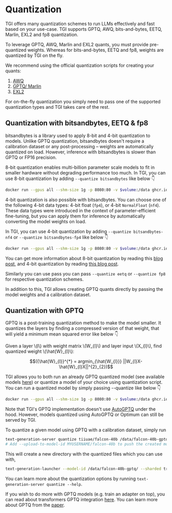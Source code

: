 # Quantization

TGI offers many quantization schemes to run LLMs effectively and fast based on your use-case. TGI supports GPTQ, AWQ, bits-and-bytes, EETQ, Marlin, EXL2 and fp8 quantization.

To leverage GPTQ, AWQ, Marlin and EXL2 quants, you must provide pre-quantized weights. Whereas for bits-and-bytes, EETQ and fp8, weights are quantized by TGI on the fly.

We recommend using the official quantization scripts for creating your quants:
1. [AWQ](https://github.com/casper-hansen/AutoAWQ/blob/main/examples/quantize.py)
2. [GPTQ/ Marlin](https://github.com/AutoGPTQ/AutoGPTQ/blob/main/examples/quantization/basic_usage.py)
3. [EXL2](https://github.com/turboderp/exllamav2/blob/master/doc/convert.md)

For on-the-fly quantization you simply need to pass one of the supported quantization types and TGI takes care of the rest.

## Quantization with bitsandbytes, EETQ & fp8

bitsandbytes is a library used to apply 8-bit and 4-bit quantization to models. Unlike GPTQ quantization, bitsandbytes doesn't require a calibration dataset or any post-processing – weights are automatically quantized on load. However, inference with bitsandbytes is slower than GPTQ or FP16 precision.

8-bit quantization enables multi-billion parameter scale models to fit in smaller hardware without degrading performance too much.
In TGI, you can use 8-bit quantization by adding `--quantize bitsandbytes` like below 👇

```bash
docker run --gpus all --shm-size 1g -p 8080:80 -v $volume:/data ghcr.io/huggingface/text-generation-inference:3.1.0 --model-id $model --quantize bitsandbytes
```

4-bit quantization is also possible with bitsandbytes. You can choose one of the following 4-bit data types: 4-bit float (`fp4`), or 4-bit `NormalFloat` (`nf4`). These data types were introduced in the context of parameter-efficient fine-tuning, but you can apply them for inference by automatically converting the model weights on load.

In TGI, you can use 4-bit quantization by adding `--quantize bitsandbytes-nf4` or `--quantize bitsandbytes-fp4` like below 👇

```bash
docker run --gpus all --shm-size 1g -p 8080:80 -v $volume:/data ghcr.io/huggingface/text-generation-inference:3.1.0 --model-id $model --quantize bitsandbytes-nf4
```

You can get more information about 8-bit quantization by reading this [blog post](https://huggingface.co/blog/hf-bitsandbytes-integration), and 4-bit quantization by reading [this blog post](https://huggingface.co/blog/4bit-transformers-bitsandbytes).

Similarly you can use pass you can pass `--quantize eetq` or `--quantize fp8` for respective quantization schemes.

In addition to this, TGI allows creating GPTQ quants directly by passing the model weights and a calibration dataset.

## Quantization with GPTQ

GPTQ is a post-training quantization method to make the model smaller. It quantizes the layers by finding a compressed version of that weight, that will yield a minimum mean squared error like below 👇

Given a layer \\(l\\) with weight matrix \\(W_{l}\\) and layer input \\(X_{l}\\), find quantized weight \\(\\hat{W}_{l}\\):

$$({\hat{W}_{l}}^{*} = argmin_{\hat{W_{l}}} ||W_{l}X-\hat{W}_{l}X||^{2}_{2})$$


TGI allows you to both run an already GPTQ quantized model (see available models [here](https://huggingface.co/models?search=gptq)) or quantize a model of your choice using quantization script. You can run a quantized model by simply passing --quantize like below 👇

```bash
docker run --gpus all --shm-size 1g -p 8080:80 -v $volume:/data ghcr.io/huggingface/text-generation-inference:3.1.0 --model-id $model --quantize gptq
```

Note that TGI's GPTQ implementation doesn't use [AutoGPTQ](https://github.com/PanQiWei/AutoGPTQ) under the hood. However, models quantized using AutoGPTQ or Optimum can still be served by TGI.

To quantize a given model using GPTQ with a calibration dataset, simply run

```bash
text-generation-server quantize tiiuae/falcon-40b /data/falcon-40b-gptq
# Add --upload-to-model-id MYUSERNAME/falcon-40b to push the created model to the hub directly
```

This will create a new directory with the quantized files which you can use with,

```bash
text-generation-launcher --model-id /data/falcon-40b-gptq/ --sharded true --num-shard 2 --quantize gptq
```

You can learn more about the quantization options by running `text-generation-server quantize --help`.

If you wish to do more with GPTQ models (e.g. train an adapter on top), you can read about transformers GPTQ integration [here](https://huggingface.co/blog/gptq-integration).
You can learn more about GPTQ from the [paper](https://arxiv.org/pdf/2210.17323.pdf).
